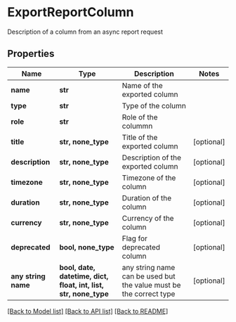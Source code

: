 # ExportReportColumn

Description of a column from an async report request

## Properties
Name | Type | Description | Notes
------------ | ------------- | ------------- | -------------
**name** | **str** | Name of the exported column | 
**type** | **str** | Type of the column | 
**role** | **str** | Role of the colummn | 
**title** | **str, none_type** | Title of the exported column | [optional] 
**description** | **str, none_type** | Description of the exported column | [optional] 
**timezone** | **str, none_type** | Timezone of the column | [optional] 
**duration** | **str, none_type** | Duration of the column | [optional] 
**currency** | **str, none_type** | Currency of the column | [optional] 
**deprecated** | **bool, none_type** | Flag for deprecated column | [optional] 
**any string name** | **bool, date, datetime, dict, float, int, list, str, none_type** | any string name can be used but the value must be the correct type | [optional]

[[Back to Model list]](../README.md#documentation-for-models) [[Back to API list]](../README.md#documentation-for-api-endpoints) [[Back to README]](../README.md)


